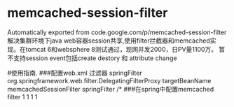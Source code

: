 # memcached-session-filter
Automatically exported from code.google.com/p/memcached-session-filter
解决集群环境下java web容器session共享,使用filter拦截器和memcached实现。在tomcat 6和websphere 8测试通过，现网并发2000，日PV量1100万。 暂不支持session event包括create destory 和 attribute change

#使用指南.
###配置web.xml 过滤器
    <filter>
        <filter-name>springFilter</filter-name>
        <filter-class>org.springframework.web.filter.DelegatingFilterProxy</filter-class>
        <init-param>
            <param-name>targetBeanName</param-name>
            <param-value>memcachedSessionFilter</param-value>
        </init-param>
    </filter>
    <filter-mapping>
        <filter-name>springFilter</filter-name>
        <url-pattern>/*</url-pattern>
    </filter-mapping>
###在spring中配置memcached filter
    <bean name="memcachedClient" class="net.rubyeye.xmemcached.utils.XMemcachedClientFactoryBean"
              destroy-method="shutdown">
            <property name="servers" value="${memcached.servers}"/>
            <property name="weights">
                <list>
                    <value>1</value>
                    <value>1</value>
                    <value>1</value>
                    <value>1</value>
                </list>
            </property>
            <property name="connectionPoolSize" value="2"/>
            <property name="commandFactory">
                <bean class="net.rubyeye.xmemcached.command.BinaryCommandFactory"/>
            </property>
            <!-- 客户端分布策略(一致性哈希算法),Distributed strategy -->
            <property name="sessionLocator">
                <bean class="net.rubyeye.xmemcached.impl.KetamaMemcachedSessionLocator"/>
            </property>
            <property name="opTimeout" value="2000"/>
    </bean>
    <bean id="memcachedSessionManager" class="com.emagsoftware.web.session.MemcachedSessionManager">
          <property name="memcachedClient" ref="memcachedClient" />
    </bean>
    <bean id="memcachedSessionFilter" class="com.emagsoftware.web.session.MemcachedSessionFilter">
       <property name="sessionManager" ref="memcachedSessionManager"/>
    </bean>

